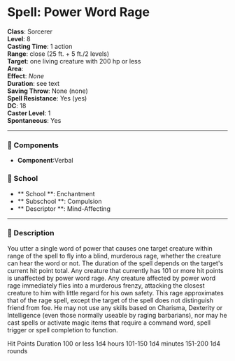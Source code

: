 
# Spell: Power Word Rage
**Class**: Sorcerer  
**Level**: 8  
**Casting Time**: 1 action  
**Range**: close (25 ft. + 5 ft./2 levels)  
**Target**: one living creature with 200 hp or less  
**Area**:   
**Effect**: _None_  
**Duration**: see text  
**Saving Throw**: None (none)  
**Spell Resistance**: Yes (yes)  
**DC**: 18  
**Caster Level**: 1  
**Spontaneous**: Yes

---

### 🔮 Components
- **Component**:Verbal

### 🏫 School
- ** School **: Enchantment
- ** Subschool **: Compulsion
- ** Descriptor **: Mind-Affecting
---

### 📜 Description
You utter a single word of power that causes one target creature within range of the spell to fly into a blind, murderous rage, whether the creature can hear the word or not. The duration of the spell depends on the target's current hit point total. Any creature that currently has 101 or more hit points is unaffected by power word rage. Any creature affected by power word rage immediately flies into a murderous frenzy, attacking the closest creature to him with little regard for his own safety. This rage approximates that of the rage spell, except the target of the spell does not distinguish friend from foe. He may not use any skills based on Charisma, Dexterity or Intelligence (even those normally useable by raging barbarians), nor may he cast spells or activate magic items that require a command word, spell trigger or spell completion to function.

Hit Points        Duration 
100 or less     1d4 hours 
101-150           1d4 minutes 
151-200           1d4 rounds
